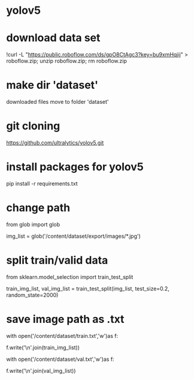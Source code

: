 # yolov5

# download data set
!curl -L "https://public.roboflow.com/ds/gpO8CtAgc3?key=bu9xmHqjij" > roboflow.zip; unzip roboflow.zip; rm roboflow.zip

# make dir 'dataset'
downloaded files move to folder 'dataset'

# git cloning
https://github.com/ultralytics/yolov5.git

# install packages for yolov5
pip install -r requirements.txt

# change path
from glob import glob

img_list = glob('/content/dataset/export/images/*.jpg')

# split train/valid data
from sklearn.model_selection import train_test_split

train_img_list, val_img_list = train_test_split(img_list, test_size=0.2, random_state=2000)

# save image path as .txt
with open('/content/dataset/train.txt','w')as f:

  f.write('\n'.join(train_img_list))

with open('/content/dataset/val.txt','w')as f:

  f.write('\n'.join(val_img_list))

# 
